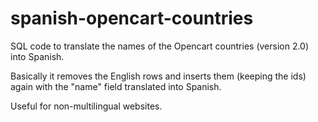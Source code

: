 # spanish-opencart-countries

SQL code to translate the names of the Opencart countries (version 2.0) into Spanish.

Basically it removes the English rows and inserts them (keeping the ids) again with the "name" field translated into Spanish.

Useful for non-multilingual websites. 
